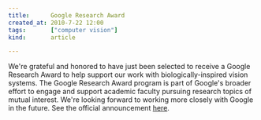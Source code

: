```yaml
---
title:      Google Research Award
created_at: 2010-7-22 12:00
tags:       ["computer vision"]
kind:       article

---
```


We're grateful and honored to have just been selected to receive a Google Research Award to help support our work with biologically-inspired vision systems.  The Google Research Award program is part of Google's broader effort to engage and support academic faculty pursuing research topics of mutual interest.  We're looking forward to working more closely with Google in the future. See the official announcement [here](http://googleresearch.blogspot.com/2010/07/announcing-our-q2-research-awards.html).